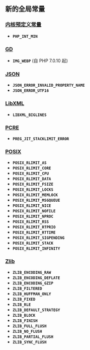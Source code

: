 新的全局常量
------------

### <a href="/reserved/constants.html" class="link">内核预定义常量</a>

-   <span class="simpara"> **`PHP_INT_MIN`** </span>

### <a href="/book/image.html" class="link">GD</a>

-   <span class="simpara"> **`IMG_WEBP`** (自 PHP 7.0.10 起) </span>

### <a href="/book/json.html" class="link">JSON</a>

-   <span class="simpara"> **`JSON_ERROR_INVALID_PROPERTY_NAME`**
    </span>
-   <span class="simpara"> **`JSON_ERROR_UTF16`** </span>

### <a href="/book/libxml.html" class="link">LibXML</a>

-   <span class="simpara"> **`LIBXML_BIGLINES`** </span>

### <a href="/book/pcre.html" class="link">PCRE</a>

-   <span class="simpara"> **`PREG_JIT_STACKLIMIT_ERROR`** </span>

### <a href="/book/posix.html" class="link">POSIX</a>

-   <span class="simpara"> **`POSIX_RLIMIT_AS`** </span>
-   <span class="simpara"> **`POSIX_RLIMIT_CORE`** </span>
-   <span class="simpara"> **`POSIX_RLIMIT_CPU`** </span>
-   <span class="simpara"> **`POSIX_RLIMIT_DATA`** </span>
-   <span class="simpara"> **`POSIX_RLIMIT_FSIZE`** </span>
-   <span class="simpara"> **`POSIX_RLIMIT_LOCKS`** </span>
-   <span class="simpara"> **`POSIX_RLIMIT_MEMLOCK`** </span>
-   <span class="simpara"> **`POSIX_RLIMIT_MSGQUEUE`** </span>
-   <span class="simpara"> **`POSIX_RLIMIT_NICE`** </span>
-   <span class="simpara"> **`POSIX_RLIMIT_NOFILE`** </span>
-   <span class="simpara"> **`POSIX_RLIMIT_NPROC`** </span>
-   <span class="simpara"> **`POSIX_RLIMIT_RSS`** </span>
-   <span class="simpara"> **`POSIX_RLIMIT_RTPRIO`** </span>
-   <span class="simpara"> **`POSIX_RLIMIT_RTTIME`** </span>
-   <span class="simpara"> **`POSIX_RLIMIT_SIGPENDING`** </span>
-   <span class="simpara"> **`POSIX_RLIMIT_STACK`** </span>
-   <span class="simpara"> **`POSIX_RLIMIT_INFINITY`** </span>

### <a href="/book/zlib.html" class="link">Zlib</a>

-   <span class="simpara"> **`ZLIB_ENCODING_RAW`** </span>
-   <span class="simpara"> **`ZLIB_ENCODING_DEFLATE`** </span>
-   <span class="simpara"> **`ZLIB_ENCODING_GZIP`** </span>
-   <span class="simpara"> **`ZLIB_FILTERED`** </span>
-   <span class="simpara"> **`ZLIB_HUFFMAN_ONLY`** </span>
-   <span class="simpara"> **`ZLIB_FIXED`** </span>
-   <span class="simpara"> **`ZLIB_RLE`** </span>
-   <span class="simpara"> **`ZLIB_DEFAULT_STRATEGY`** </span>
-   <span class="simpara"> **`ZLIB_BLOCK`** </span>
-   <span class="simpara"> **`ZLIB_FINISH`** </span>
-   <span class="simpara"> **`ZLIB_FULL_FLUSH`** </span>
-   <span class="simpara"> **`ZLIB_NO_FLUSH`** </span>
-   <span class="simpara"> **`ZLIB_PARTIAL_FLUSH`** </span>
-   <span class="simpara"> **`ZLIB_SYNC_FLUSH`** </span>
